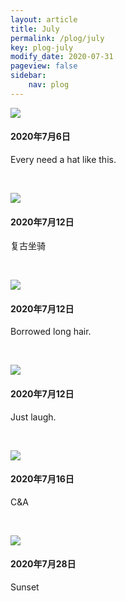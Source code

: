```yaml
---
layout: article
title: July
permalink: /plog/july
key: plog-july
modify_date: 2020-07-31
pageview: false
sidebar:
    nav: plog
---
```




<!--more-->



<div class="card">
  <div class="card__image">
    <img class="image" src="https://github.com/Yuleii/Yuleii.github.io/raw/master/pictures/plog_pics/july/20200706.JPG"/>
  </div>
  <div class="card__content">
    <div class="card__header">
      <h4>2020年7月6日</h4>
    </div>
    <p>
    Every need a hat like this.
    </p>
  </div>
</div>

&nbsp;

<div class="card">
  <div class="card__image">
    <img class="image" src="https://github.com/Yuleii/Yuleii.github.io/raw/master/pictures/plog_pics/july/20200712-1.JPG"/>
  </div>
  <div class="card__content">
    <div class="card__header">
      <h4>2020年7月12日</h4>
    </div>
    <p>
      复古坐骑
    </p>
  </div>
</div>

&nbsp;

<div class="card">
  <div class="card__image">
    <img class="image" src="https://github.com/Yuleii/Yuleii.github.io/raw/master/pictures/plog_pics/july/20200712-2.JPG"/>
  </div>
  <div class="card__content">
    <div class="card__header">
      <h4>2020年7月12日</h4>
    </div>
    <p>
      Borrowed long hair.
    </p>
  </div>
</div>

&nbsp;

<div class="card">
  <div class="card__image">
    <img class="image" src="https://github.com/Yuleii/Yuleii.github.io/raw/master/pictures/plog_pics/july/20200712-4.JPG"/>
  </div>
  <div class="card__content">
    <div class="card__header">
      <h4>2020年7月12日</h4>
    </div>
    <p>
      Just laugh.
    </p>
  </div>
</div>

&nbsp;

<div class="card">
  <div class="card__image">
    <img class="image" src="https://github.com/Yuleii/Yuleii.github.io/raw/master/pictures/plog_pics/july/20200716.JPG"/>
  </div>
  <div class="card__content">
    <div class="card__header">
      <h4>2020年7月16日</h4>
    </div>
    <p>
      C&A
    </p>
  </div>
</div>

&nbsp;

<div class="card">
  <div class="card__image">
    <img class="image" src="https://github.com/Yuleii/Yuleii.github.io/raw/master/pictures/plog_pics/july/20200728.JPG"/>
  </div>
  <div class="card__content">
    <div class="card__header">
      <h4>2020年7月28日</h4>
    </div>
    <p>
      Sunset
    </p>
  </div>
</div>